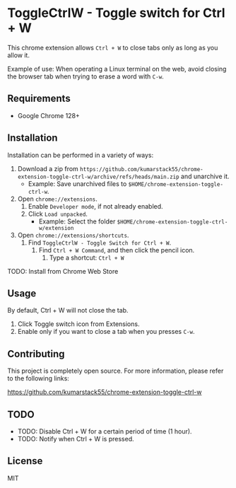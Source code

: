 # ToggleCtrlW - Toggle switch for Ctrl + W

This chrome extension allows `Ctrl + W` to close tabs only as long as you
allow it.

Example of use: When operating a Linux terminal on the web, avoid closing
the browser tab when trying to erase a word with `C-w`.

## Requirements

- Google Chrome 128+

## Installation

Installation can be performed in a variety of ways:

1. Download a zip from `https://github.com/kumarstack55/chrome-extension-toggle-ctrl-w/archive/refs/heads/main.zip` and unarchive it.
    - Example: Save unarchived files to `$HOME/chrome-extension-toggle-ctrl-w`.
1. Open `chrome://extensions`.
    1. Enable `Developer mode`, if not already enabled.
    1. Click `Load unpacked`.
        - Example: Select the folder `$HOME/chrome-extension-toggle-ctrl-w/extension`
1. Open `chrome://extensions/shortcuts`.
    1. Find `ToggleCtrlW - Toggle Switch for Ctrl + W`.
        1. Find `Ctrl + W Command`, and then click the pencil icon.
            1. Type a shortcut: `Ctrl + W`

TODO: Install from Chrome Web Store

## Usage

By default, Ctrl + W will not close the tab.

1. Click Toggle switch icon from Extensions.
1. Enable only if you want to close a tab when you presses `C-w`.

## Contributing

This project is completely open source.
For more information, please refer to the following links:

https://github.com/kumarstack55/chrome-extension-toggle-ctrl-w

## TODO

- TODO: Disable Ctrl + W for a certain period of time (1 hour).
- TODO: Notify when Ctrl + W is pressed.

## License

MIT

